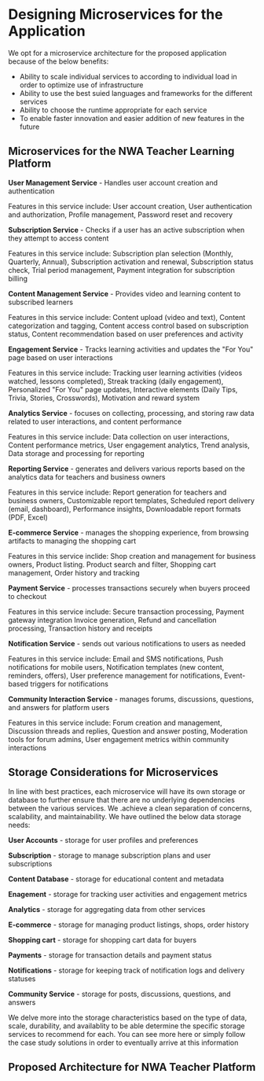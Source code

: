# Designing Microservices for the Application

We opt for a microservice architecture for the proposed application because of the below benefits:
* Ability to scale individual services to according to individual load in order to optimize use of infrastructure
* Ability to use the best suied languages and frameworks for the different services
* Ability to choose the runtime appropriate for each service
* To enable faster innovation and easier addition of new features in the future

## Microservices for the NWA Teacher Learning Platform
**User Management Service** - Handles user account creation and authentication

Features in this service include: User account creation, User authentication and authorization, Profile management, Password reset and recovery

**Subscription Service** - Checks if a user has an active subscription when they attempt to access content

Features in this service include: Subscription plan selection (Monthly, Quarterly, Annual), Subscription activation and renewal, Subscription status check, Trial period management, Payment integration for subscription billing

**Content Management Service** - Provides video and learning content to subscribed learners

Features in this service include: Content upload (video and text), Content categorization and tagging, Content access control based on subscription status, Content recommendation based on user preferences and activity

**Engagement Service** - Tracks learning activities and updates the "For You" page based on user interactions

Features in this service include: Tracking user learning activities (videos watched, lessons completed), Streak tracking (daily engagement), Personalized "For You" page updates, Interactive elements (Daily Tips, Trivia, Stories, Crosswords), Motivation and reward system

**Analytics Service** -  focuses on collecting, processing, and storing raw data related to user interactions, and content performance

Features in this service include: Data collection on user interactions, Content performance metrics, User engagement analytics, Trend analysis, Data storage and processing for reporting

**Reporting Service** - generates and delivers various reports based on the analytics data for teachers and business owners

Features in this service include: Report generation for teachers and business owners, Customizable report templates, Scheduled report delivery (email, dashboard), Performance insights, Downloadable report formats (PDF, Excel)

**E-commerce Service** - manages the shopping experience, from browsing artifacts to managing the shopping cart

Features in this service inclide: Shop creation and management for business owners, Product listing. Product search and filter, Shopping cart management, Order history and tracking

**Payment Service** - processes transactions securely when buyers proceed to checkout

Features in this service include: Secure transaction processing, Payment gateway integration
Invoice generation, Refund and cancellation processing, Transaction history and receipts

**Notification Service** - sends out various notifications to users as needed

Features in this service include: Email and SMS notifications, Push notifications for mobile users, Notification templates (new content, reminders, offers), User preference management for notifications, Event-based triggers for notifications

**Community Interaction Service** - manages forums, discussions, questions, and answers for platform users

Features in this service include: Forum creation and management, Discussion threads and replies, Question and answer posting, Moderation tools for forum admins, User engagement metrics within community interactions

## Storage Considerations for Microservices
In line with  best practices, each microservice will have its own storage or database to further ensure that there are no underlying dependencies between the various services. We .achieve a clean separation of concerns, scalability, and maintainability. We have outlined the below data storage needs:

**User Accounts** - storage for user profiles and preferences

**Subscription** - storage to manage subscription plans and user subscriptions

**Content Database** - storage for educational content and metadata

**Enagement** - storage for tracking user activities and engagement metrics

**Analytics** - storage for aggregating data from other services

**E-commerce** - storage for managing product listings, shops, order history

**Shopping cart** - storage for shopping cart data for buyers

**Payments** - storage for transaction details and payment status

**Notifications** - storage for keeping track of notification logs and delivery statuses

**Community Service** - storage for posts, discussions, questions, and answers

We delve more into the storage characteristics based on the type of data, scale, durability, and availablity to be able determine the specific storage services to recommend for each. You can see more here or simply follow the case study solutions in order to eventually arrive at this information

## Proposed Architecture for NWA Teacher Platform

